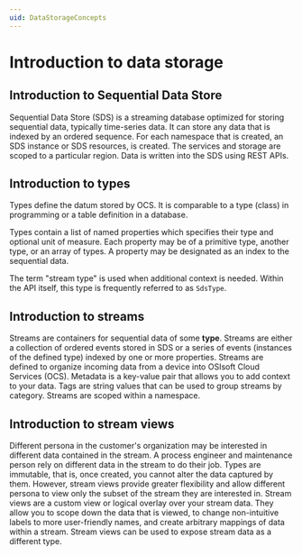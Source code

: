 ```yaml
---
uid: DataStorageConcepts
---
```


# Introduction to data storage


## Introduction to Sequential Data Store

Sequential Data Store (SDS) is a streaming database optimized for storing sequential data, typically time-series data.
It can store any data that is indexed by an ordered sequence. For each namespace that is created, an SDS instance or SDS resources, is created.
The services and storage are scoped to a particular region. Data is written into the SDS using REST APIs. 

## Introduction to types
Types define the datum stored by OCS. It is comparable to a type (class) in programming or a table definition in a database. 

Types contain a list of named properties which specifies their type and optional unit of measure. 
Each property may be of a primitive type, another type, or an array of types.
A property may be designated as an index to the sequential data.

The term "stream type" is used when additional context is needed. Within the API itself, this type is frequently referred to as `SdsType`.

## Introduction to streams
Streams are containers for sequential data of some **type**.
Streams are either a collection of ordered events stored in SDS or a series of events (instances of the defined type) indexed by one or more properties.
Streams are defined to organize incoming data from a device into OSIsoft Cloud Services (OCS).
Metadata is a key-value pair that allows you to add context to your data.
Tags are string values that can be used to group streams by category.
Streams are scoped within a namespace. 


## Introduction to stream views
Different persona in the customer's organization may be interested in different data contained in the stream.
A process engineer and maintenance person rely on different data in the stream to do their job.
Types are immutable, that is, once created, you cannot alter the data captured by them.
However, stream views provide greater flexibility and allow different persona to view only the subset of the stream they are interested in.
Stream views are a custom view or logical overlay over your stream data. 
They allow you to scope down the data that is viewed, to change non-intuitive labels to more user-friendly names, and create arbitrary mappings of data within a stream. Stream views can be used to expose stream data as a different type.

